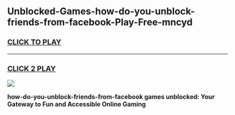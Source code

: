 
## Unblocked-Games-how-do-you-unblock-friends-from-facebook-Play-Free-mncyd
<h3>
<a href="https://premium76.site?title=how-do-you-unblock-friends-from-facebook&ref=18A1">CLICK TO PLAY</a></h3>
<hr>

<h3>
<a href="https://premium76.site?title=how-do-you-unblock-friends-from-facebook&ref=18A1">CLICK 2 PLAY</a>
  
</h3>

<a href="https://premium76.site?title=how-do-you-unblock-friends-from-facebook&ref=18A1"><img src="https://clearcache.store/games.png"></a>


**how-do-you-unblock-friends-from-facebook games unblocked: Your Gateway to Fun and Accessible Online Gaming**
